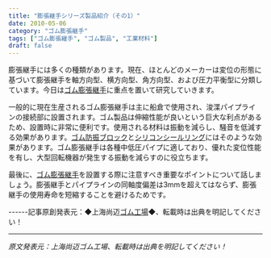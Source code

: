 ```yaml
---
title: "膨張継手シリーズ製品紹介（その1）"
date: 2010-05-06
category: "ゴム膨張継手"
tags: ["ゴム膨張継手", "ゴム製品", "工業材料"]
draft: false
---
```


膨張継手には多くの種類があります。現在、ほとんどのメーカーは変位の形態に基づいて膨張継手を軸方向型、横方向型、角方向型、および圧力平衡型に分類しています。今日は[ゴム膨張継手](http://www.smpolymer.com/xiangjiaopengzhangjie/)に重点を置いて研究していきます。

一般的に現在生産されるゴム膨張継手は主に船倉で使用され、浚渫パイプラインの接続部に設置されます。ゴム製品は伸縮性能が良いという巨大な利点があるため、設置時に非常に便利です。使用される材料は振動を減らし、騒音を低減する効果があります。[ゴム防振ブロック](http://www.smpolymer.com/)と[シリコンシールリング](http://www.smpolymer.com/)にはそのような効果があります。ゴム膨張継手は各種中低圧パイプに適しており、優れた変位性能を有し、大型回転機器が発生する振動を減らすのに役立ちます。

最後に、[ゴム膨張継手](http://www.smpolymer.com/xiangjiaopengzhangjie/)を設置する際に注意すべき重要なポイントについて話しましょう。膨張継手とパイプラインの同軸度偏差は3mmを超えてはならず、膨張継手の使用寿命を短縮することを避けるためです。

------記事原創発表元：◆上海尚迈[ゴム工場](http://www.smpolymer.com/)◆、転載時は出典を明記してください！

---

*原文発表元：上海尚迈ゴム工場、転載時は出典を明記してください！*